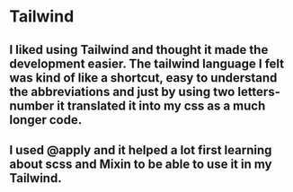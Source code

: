 # Tailwind
## I liked using Tailwind and thought it made the development easier. The tailwind language I felt was kind of like a shortcut, easy to understand the abbreviations and just by using two letters-number it translated it into my css as a much longer code.
## I used @apply and it helped a lot first learning about scss and Mixin to be able to use it in my Tailwind.
##
